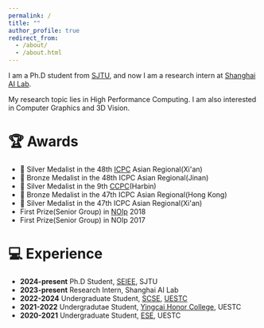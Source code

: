 ```yaml
---
permalink: /
title: ""
author_profile: true
redirect_from:  
  - /about/
  - /about.html
---
```

I am a Ph.D student from [SJTU](https://www.sjtu.edu.cn/), and now I am a research intern at [Shanghai AI Lab](https://www.shlab.org.cn/).

My research topic lies in High Performance Computing. I am also interested in Computer Graphics and 3D Vision. 

# 🏆 Awards
+ 🥈 Silver Medalist in the 48th [ICPC](https://icpc.global/) Asian Regional(Xi'an)
+ 🥉 Bronze Medalist in the 48th ICPC Asian Regional(Jinan)
+ 🥈 Silver Medalist in the 9th [CCPC](https://ccpc.io/)(Harbin)
+ 🥉 Bronze Medalist in the 47th ICPC Asian Regional(Hong Kong)
+ 🥈 Silver Medalist in the 47th ICPC Asian Regional(Xi'an)
+ First Prize(Senior Group) in [NOIp](https://www.noi.cn/gynoi/jj/) 2018
+ First Prize(Senior Group) in NOIp 2017

# 💻 Experience
+ **2024-present** Ph.D Student, [SEIEE](https://www.seiee.sjtu.edu.cn), SJTU
+ **2023-present** Research Intern, Shanghai AI Lab
+ **2022-2024** Undergraduate Student, [SCSE](https://www.scse.uestc.edu.cn/), [UESTC](https://www.uestc.edu.cn/)
+ **2021-2022** Undergradutae Student, [Yingcai Honor College](https://www.yingcai.uestc.edu.cn), UESTC
+ **2020-2021** Undergraduate Student, [ESE](https://www.ese.uestc.edu.cn), UESTC


